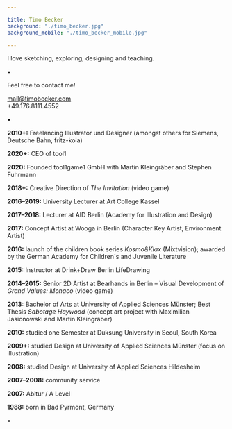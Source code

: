```yaml
---

title: Timo Becker
background: "./timo_becker.jpg"
background_mobile: "./timo_becker_mobile.jpg"

---
```


I love sketching, exploring, designing and teaching.

• 

Feel free to contact me!

mail@timobecker.com  
+49.176.8111.4552

• 

**2010+:** Freelancing Illustrator und Designer (amongst others for Siemens, Deutsche Bahn, fritz-kola)

**2020+:** CEO of tool1

**2020:** Founded tool1game1 GmbH with Martin Kleingräber and Stephen Fuhrmann

**2018+:** Creative Direction of *The Invitation* (video game)

**2016–2019:** University Lecturer at Art College Kassel

**2017–2018:** Lecturer at AID Berlin (Academy for Illustration and Design)

**2017:** Concept Artist at Wooga in Berlin (Character Key Artist, Environment Artist)

**2016:** launch of the children book series *Kosmo&Klax* (Mixtvision); awarded by the German Academy for Children´s and Juvenile Literature

**2015:** Instructor at Drink+Draw Berlin LifeDrawing

**2014–2015:** Senior 2D Artist at Bearhands in Berlin – Visual Development of *Grand Values: Monaco* (video game)

**2013:** Bachelor of Arts at University of Applied Sciences Münster; Best Thesis *Sabotage Haywood* (concept art project with Maximilian Jasionowski and Martin Kleingräber)

**2010:** studied one Semester at Duksung University in Seoul, South Korea

**2009+:** studied Design at University of Applied Sciences Münster (focus on illustration)

**2008:** studied Design at University of Applied Sciences Hildesheim

**2007–2008:** community service

**2007:** Abitur / A Level

**1988:** born in Bad Pyrmont, Germany

•  
